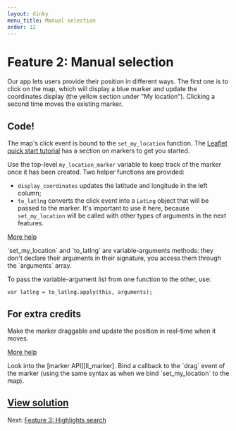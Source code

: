 ```yaml
---
layout: dinky
menu_title: Manual selection
order: 12
---
```


# Feature 2: Manual selection

Our app lets users provide their position in different ways. The first one is to click on
the map, which will display a blue marker and update the coordinates display (the yellow
section under "My location"). Clicking a second time moves the existing marker.

## Code!

The map's click event is bound to the `set_my_location` function. The
[Leaflet quick start tutorial][ll_tuto] has a section on markers to get you started.

Use the top-level `my_location_marker` variable to keep track of the marker once it has been
created. Two helper functions are provided:

* `display_coordinates` updates the latitude and longitude in the left column;
* `to_latlng` converts the click event into a `LatLng` object that will be passed to the
  marker. It's important to use it here, because `set_my_location` will be called with other
  types of arguments in the next features.


<a href="#" class="more_help" id="more_help_1">More help</a>
<div markdown="1" class="more_help" id="more_help_1_contents">
`set_my_location` and `to_latlng` are variable-arguments methods: they don't declare
their arguments in their signature, you access them through the `arguments` array.

To pass the variable-argument list from one function to the other, use:

    var latlng = to_latlng.apply(this, arguments);
</div>

## For extra credits

Make the marker draggable and update the position in real-time when it moves.

<a href="#" class="more_help" id="more_help_2">More help</a>
<div markdown="1" class="more_help" id="more_help_2_contents">
Look into the [marker API][ll_marker]. Bind a callback to the `drag` event of the marker (using the
same syntax as when we bind `set_my_location` to the map).
</div>


## [View solution][solution]

Next: [Feature 3: Highlights search](highlights.html)

[ll_tuto]: http://leafletjs.com/examples/quick-start.html
[ll_marker]: http://leafletjs.com/reference.html#marker
[solution]: https://github.com/olim7t/map-tutorial/commit/8b75923fbb0717c828c55501209a0c12bee4ca93